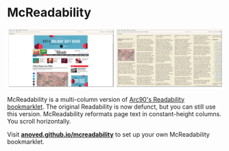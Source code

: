 # McReadability

![Comparison of an article before and after applying McReadability](screenshot-comparison.png)

McReadability is a multi-column version of [Arc90's Readability bookmarklet](http://lab.arc90.com/experiments/readability/). The original Readability is now defunct, but you can still use this version. McReadability reformats page text in constant-height columns. You scroll horizontally.

Visit [**anoved.github.io/mcreadability**](http://anoved.github.io/mcreadability/) to set up your own McReadability bookmarklet.
